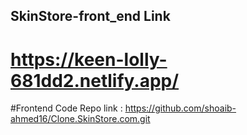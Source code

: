 ## SkinStore-front_end Link

# https://keen-lolly-681dd2.netlify.app/

#Frontend Code Repo link : https://github.com/shoaib-ahmed16/Clone.SkinStore.com.git
